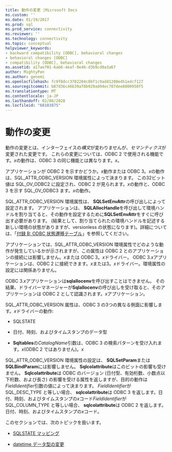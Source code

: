 ```yaml
---
title: 動作の変更 |Microsoft Docs
ms.custom: ''
ms.date: 01/19/2017
ms.prod: sql
ms.prod_service: connectivity
ms.reviewer: ''
ms.technology: connectivity
ms.topic: conceptual
helpviewer_keywords:
- backward compatibility [ODBC], behavioral changes
- behavioral changes [ODBC]
- compatibility [ODBC], behavioral changes
ms.assetid: a17ae701-6ab6-4eaf-9e46-d3b9cd0a3a67
author: MightyPen
ms.author: genemi
ms.openlocfilehash: fc9f8dcc3782204c8bf1c9add1200e451edcf127
ms.sourcegitcommit: b87d36c46b39af8b929ad94ec707dee8800950f5
ms.translationtype: MT
ms.contentlocale: ja-JP
ms.lasthandoff: 02/08/2020
ms.locfileid: "68103875"
---
```

# <a name="behavioral-changes"></a>動作の変更
動作の変更とは、インターフェイスの*構文*が変わりませんが、*セマンティクス*が変更された変更です。 これらの変更については、ODBC 2 で使用される機能です。*x*の動作は、ODBC 3 の同じ機能とは異なります。*x*。  
  
 アプリケーションが ODBC 2 を示すかどうか。*x*動作または ODBC 3。*x*の動作は、SQL_ATTR_ODBC_VERSION 環境属性によって決まります。 この32ビット値は SQL_OV_ODBC2 に設定され、ODBC 2 が見られます。*x*の動作と、ODBC 3 を示す SQL_OV_ODBC3 ます。*x*の動作。  
  
 SQL_ATTR_ODBC_VERSION 環境属性は、 **SQLSetEnvAttr**の呼び出しによって設定されます。 アプリケーションは、 **SQLAllocHandle**を呼び出して環境ハンドルを割り当てると、その動作を設定するために**SQLSetEnvAttr**をすぐに呼び出す必要があります。 (結果として、割り当てられたの環境ハンドルを記述する新しい環境の状態がありますが、versionless の状態になります)。詳細については、「[付録 B: ODBC 状態遷移テーブル](../../../odbc/reference/appendixes/appendix-b-odbc-state-transition-tables.md)」を参照してください。  
  
 アプリケーションでは、SQL_ATTR_ODBC_VERSION 環境属性でどのような動作が発生しているかが示されますが、この属性は ODBC 2 とのアプリケーションの接続には影響しません。*x*または ODBC 3。*x*ドライバー。 ODBC 3.*x*アプリケーションは、ODBC 2 に接続できます。*x*または3。*x*ドライバー。環境属性の設定には関係ありません。  
  
 ODBC 3.*x*アプリケーションは**sqlallocenv**を呼び出すことはできません。 その結果、ドライバーマネージャーが**Sqlallocenv**の呼び出しを受け取ると、そのアプリケーションは ODBC 2 として認識されます。*x*アプリケーション。  
  
 SQL_ATTR_ODBC_VERSION 属性は、ODBC 3 の3つの異なる側面に影響します。*x*ドライバーの動作:  
  
-   SQLSTATE  
  
-   日付、時刻、およびタイムスタンプのデータ型  
  
-   **Sqltables**の*CatalogName*引数は、ODBC 3 の検索パターンを受け入れます。*x*(ODBC 2 ではありません)。*x*  
  
 SQL_ATTR_ODBC_VERSION 環境属性の設定は、 **SQLSetParam**または**SQLBindParam**には影響しません。 **Sqlcolattribute**はこのビットの影響も受けません。 **Sqlcolattribute**は ODBC のバージョン (日付型、有効桁数、小数点以下桁数、および長さ) の影響を受ける属性を返しますが、目的の動作は*FieldIdentifier*引数の値によって決まります。 *FieldIdentifier*が SQL_DESC_TYPE と等しい場合、 **sqlcolattribute**は ODBC 3 を返します。日付、時刻、およびタイムスタンプの*x*コード*FieldIdentifier*が SQL_COLUMN_TYPE と等しい場合、 **sqlcolattribute**は ODBC 2 を返します。日付、時刻、およびタイムスタンプの*x*コード。  
  
 このセクションでは、次のトピックを扱います。  
  
-   [SQLSTATE マッピング](../../../odbc/reference/develop-app/sqlstate-mappings.md)  
  
-   [datetime データ型の変更](../../../odbc/reference/develop-app/datetime-data-type-changes.md)
